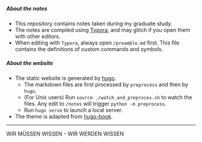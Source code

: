 ##### About the notes

- This repository contains notes taken during my graduate study.
- The notes are compiled using [Typora](https://typora.io/), and may glitch if you open them with other editors.
- When editing with `Typora`, always open `/preamble.md` first. This file contains the definitions of custom commands and symbols.

##### About the website

- The static website is generated by [hugo](https://gohugo.io/).
  - The markdown files are first processed by `preprocess` and then by `hugo`.
  - (For Unix users) Run `source ./watch_and_preproces.sh` to watch the files. Any edit to `/notes` will trigger `python -m preprocess`.
  - Run `hugo serve` to launch a local server.
- The theme is adapted from [hugo-book](https://github.com/alex-shpak/hugo-book).

---

WIR MÜSSEN WISSEN - WIR WERDEN WISSEN
